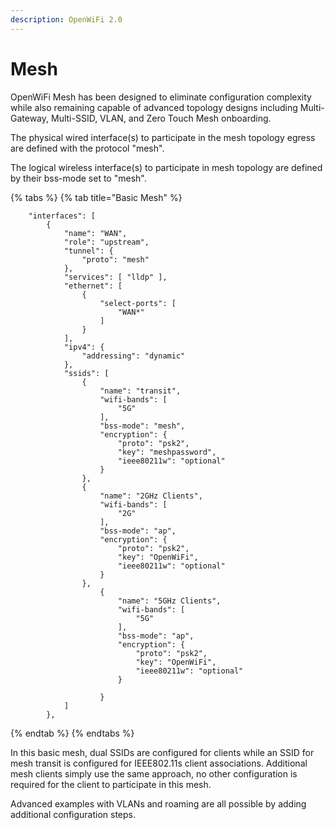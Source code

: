 ```yaml
---
description: OpenWiFi 2.0
---
```


# Mesh

OpenWiFi Mesh has been designed to eliminate configuration complexity while also remaining capable of advanced topology designs including Multi-Gateway, Multi-SSID, VLAN, and Zero Touch Mesh onboarding.

The physical wired interface\(s\) to participate in the mesh topology egress are defined with the protocol "mesh".

The logical wireless interface\(s\) to participate in mesh topology are defined by their bss-mode set to "mesh".

{% tabs %}
{% tab title="Basic Mesh" %}
```text
    "interfaces": [
        {
            "name": "WAN",
            "role": "upstream",
            "tunnel": {
                "proto": "mesh"
            },           
            "services": [ "lldp" ],
            "ethernet": [
                {
                    "select-ports": [
                        "WAN*"
                    ]
                }
            ],
            "ipv4": {
                "addressing": "dynamic"
            },         
            "ssids": [
                {
                    "name": "transit",
                    "wifi-bands": [
                        "5G"
                    ],
                    "bss-mode": "mesh",
                    "encryption": {
                        "proto": "psk2",
                        "key": "meshpassword",
                        "ieee80211w": "optional"
                    }
                },
                {
                    "name": "2GHz Clients",
                    "wifi-bands": [
                        "2G"
                    ],
                    "bss-mode": "ap",
                    "encryption": {
                        "proto": "psk2",
                        "key": "OpenWiFi",
                        "ieee80211w": "optional"
                    }
                },                  
                    {
                        "name": "5GHz Clients",
                        "wifi-bands": [
                            "5G"
                        ],
                        "bss-mode": "ap",
                        "encryption": {
                            "proto": "psk2",
                            "key": "OpenWiFi",
                            "ieee80211w": "optional"
                        }                    

                    }
            ]
        },
```
{% endtab %}
{% endtabs %}

In this basic mesh, dual SSIDs are configured for clients while an SSID for mesh transit is configured for IEEE802.11s client associations. Additional mesh clients simply use the same approach, no other configuration is required for the client to participate in this mesh.

Advanced examples with VLANs and roaming are all possible by adding additional configuration steps.

